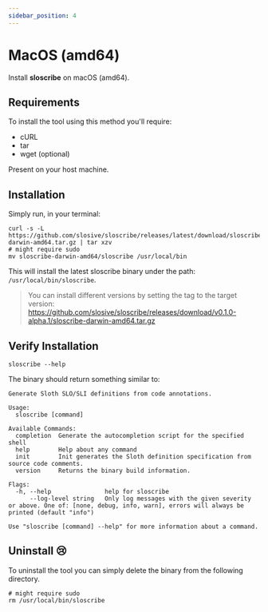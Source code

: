 ```yaml
---
sidebar_position: 4
---
```


# MacOS (amd64)

Install **sloscribe** on macOS (amd64).

## Requirements

To install the tool using this method you'll require:

* cURL
* tar
* wget (optional)

Present on your host machine.

## Installation

Simply run, in your terminal:

```shell
curl -s -L https://github.com/slosive/sloscribe/releases/latest/download/sloscribe-darwin-amd64.tar.gz | tar xzv
# might require sudo
mv sloscribe-darwin-amd64/sloscribe /usr/local/bin
```

This will install the latest sloscribe binary under the path: `/usr/local/bin/sloscribe`.

> You can install different versions by setting the tag to the target version: https://github.com/slosive/sloscribe/releases/download/v0.1.0-alpha.1/sloscribe-darwin-amd64.tar.gz

## Verify Installation

```shell
sloscribe --help
```

The binary should return something similar to:

```shell
Generate Sloth SLO/SLI definitions from code annotations.

Usage:
  sloscribe [command]

Available Commands:
  completion  Generate the autocompletion script for the specified shell
  help        Help about any command
  init        Init generates the Sloth definition specification from source code comments.
  version     Returns the binary build information.

Flags:
  -h, --help               help for sloscribe
      --log-level string   Only log messages with the given severity or above. One of: [none, debug, info, warn], errors will always be printed (default "info")

Use "sloscribe [command] --help" for more information about a command.
```

## Uninstall 😢

To uninstall the tool you can simply delete the binary from the following directory.

```shell
# might require sudo
rm /usr/local/bin/sloscribe
```
